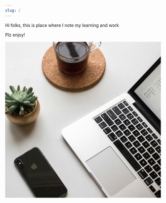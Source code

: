 ```yaml
---
slug: /
---
```


Hi folks, this is place where I note my learning and work

Plz enjoy!

![img](./img/1.jpg)

